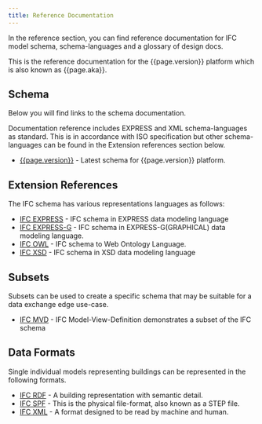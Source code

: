 ```yaml
---
title: Reference Documentation
---
```

In the reference section, you can find reference documentation for IFC model schema, schema-languages and a glossary of design docs.


This is the reference documentation for the {{page.version}} platform which is also known as {{page.aka}}.

## Schema

Below you will find links to the schema documentation.

Documentation reference includes EXPRESS and XML schema-languages as standard. This is in accordance with ISO specification but other schema-languages can be found in the Extension references section below.

* [{{page.version}}](/docs/reference/schema/{{page.version}}/overview.md) - Latest schema for {{page.version}} platform.

## Extension References

The IFC schema has various representations languages as follows:

* [IFC EXPRESS](/docs/reference/schema-languages/ifc-express/express-overview/) - IFC schema in EXPRESS data modeling language
* [IFC EXPRESS-G](/docs/reference/schema-languages/ifc-express/express-g-overview/) - IFC schema in EXPRESS-G(GRAPHICAL) data modeling language.
* [IFC OWL](/docs/reference/schema-languages/ifc-owl/owl-overview/) - IFC schema to Web Ontology Language.
* [IFC XSD](/docs/reference/schema-languages/ifc-xml-xsd/xml-overview/) - IFC schema in XSD data modeling language

## Subsets

Subsets can be used to create a specific schema that may be suitable for a data exchange edge use-case.

* [IFC MVD](/docs/reference/subset/ifc-mvd/mvd-overview/) - IFC Model-View-Definition demonstrates a subset of the IFC schema

## Data Formats

Single individual models representing buildings can be represented in the following formats.

* [IFC RDF](/docs/reference/data-formats/ifc-rdf/rdf-overview/) - A building representation with semantic detail.
* [IFC SPF](/docs/reference/data-formats/ifc-spf/spf-overview/) - This is the physical file-format, also known as a STEP file.
* [IFC XML](/docs/reference/data-formats/ifc-xml/xml-overview/) - A format designed to be read by machine and human.
